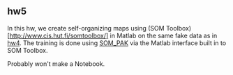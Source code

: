 ## hw5
In this hw, we create self-organizing maps using (SOM Toolbox)[http://www.cis.hut.fi/somtoolbox/] 
in Matlab on the same fake data as in [hw4](../hw4).
The training is done using [SOM_PAK](http://www.cis.hut.fi/research/som_lvq_pak.shtml) via the Matlab interface 
built in to SOM Toolbox. 

Probably won't make a Notebook.

